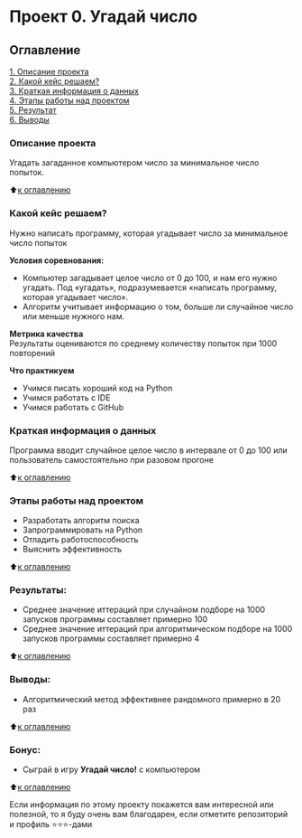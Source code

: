 # Проект 0. Угадай число

## Оглавление

[1. Описание проекта](.README.md#Описание-проекта)  
[2. Какой кейс решаем?](.README.md#Какой-кейс-решаем)  
[3. Краткая информация о данных](.README.md#Краткая-информация-о-данных)  
[4. Этапы работы над проектом](.README.md#Этапы-работы-над-проектом)  
[5. Результат](.README.md#Результат)  
[6. Выводы](.README.md#Выводы)

### Описание проекта

Угадать загаданное компьютером число за минимальное число попыток.

:arrow_up:[к оглавлению](*)

### Какой кейс решаем?

Нужно написать программу, которая угадывает число за минимальное число попыток

**Условия соревнования:**

- Компьютер загадывает целое число от 0 до 100, и нам его нужно угадать. Под «угадать», подразумевается «написать программу, которая угадывает число».
- Алгоритм учитывает информацию о том, больше ли случайное число или меньше нужного нам.

**Метрика качества**  
Результаты оцениваются по среднему количеству попыток при 1000 повторений

**Что практикуем**

- Учимся писать хороший код на Python
- Учимся работать с IDE
- Учимся работать с GitHub

### Краткая информация о данных

Программа вводит случайное целое число в интервале от 0 до 100 или пользователь самостоятельно при разовом прогоне

:arrow_up:[к оглавлению](.README.md#Оглавление)

### Этапы работы над проектом

- Разработать алгоритм поиска
- Запрограммировать на Python
- Отладить работоспособность
- Выяснить эффективность

:arrow_up:[к оглавлению](.README.md#Оглавление)

### Результаты:

- Среднее значение иттераций при случайном подборе на 1000 запусков программы составляет примерно 100
- Среднее значение иттераций при алгоритмическом подборе на 1000 запусков программы составляет примерно 4

:arrow_up:[к оглавлению](.README.md#Оглавление)

### Выводы:

- Алгоритмический метод эффективнее рандомного примерно в 20 раз

:arrow_up:[к оглавлению](.README.md#Оглавление)

### Бонус:

- Сыграй в игру **Угадай число!** с компьютером

:arrow_up:[к оглавлению](.README.md#Оглавление)

Если информация по этому проекту покажется вам интересной или полезной, то я буду очень вам благодарен, если отметите репозиторий и профиль ⭐️⭐️⭐️-дами
